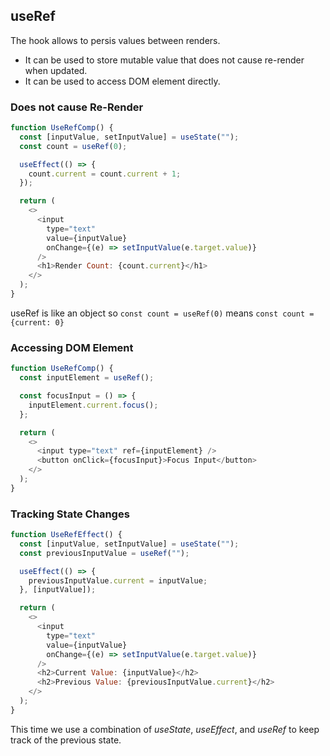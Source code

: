 ## useRef

The hook allows to persis values between renders.

- It can be used to store mutable value that does not cause re-render when updated.
- It can be used to access DOM element directly.

### Does not cause Re-Render

```js
function UseRefComp() {
  const [inputValue, setInputValue] = useState("");
  const count = useRef(0);

  useEffect(() => {
    count.current = count.current + 1;
  });

  return (
    <>
      <input
        type="text"
        value={inputValue}
        onChange={(e) => setInputValue(e.target.value)}
      />
      <h1>Render Count: {count.current}</h1>
    </>
  );
}
```

useRef is like an object so `const count = useRef(0)` means `const count = {current: 0}`

### Accessing DOM Element

```js
function UseRefComp() {
  const inputElement = useRef();

  const focusInput = () => {
    inputElement.current.focus();
  };

  return (
    <>
      <input type="text" ref={inputElement} />
      <button onClick={focusInput}>Focus Input</button>
    </>
  );
}
```

### Tracking State Changes

```js
function UseRefEffect() {
  const [inputValue, setInputValue] = useState("");
  const previousInputValue = useRef("");

  useEffect(() => {
    previousInputValue.current = inputValue;
  }, [inputValue]);

  return (
    <>
      <input
        type="text"
        value={inputValue}
        onChange={(e) => setInputValue(e.target.value)}
      />
      <h2>Current Value: {inputValue}</h2>
      <h2>Previous Value: {previousInputValue.current}</h2>
    </>
  );
}
```

This time we use a combination of _useState_, _useEffect_, and _useRef_ to keep track of the previous state.

